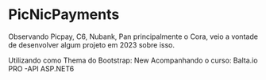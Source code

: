 # PicNicPayments
Observando Picpay, C6, Nubank, Pan principalmente o Cora, veio a vontade de desenvolver algum projeto em 2023 sobre isso.

Utilizando como Thema do Bootstrap: New
Acompanhando o curso: Balta.io PRO -API ASP.NET6
